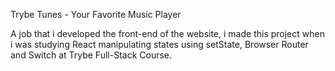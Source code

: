 Trybe Tunes - Your Favorite Music Player

A job that i developed the front-end of the website, i made this project when i was studying React manipulating states using setState, Browser Router and Switch at Trybe Full-Stack Course.